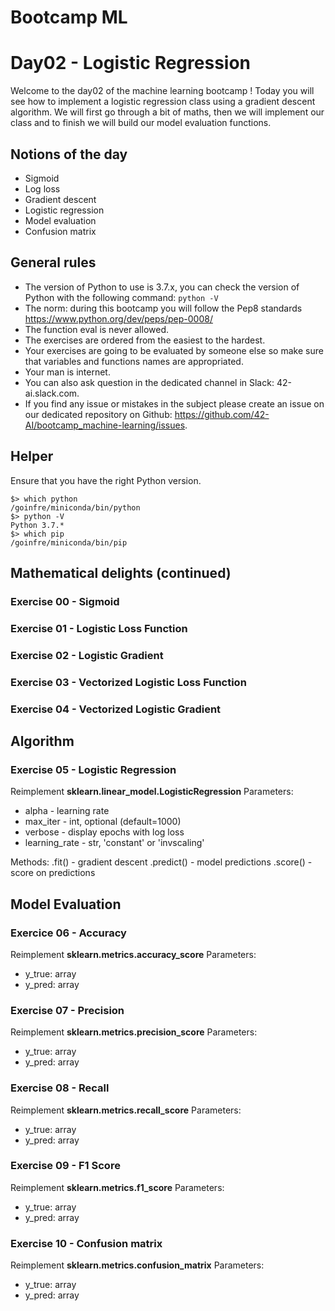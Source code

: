 # Bootcamp ML

# Day02 - Logistic Regression

Welcome to the day02 of the machine learning bootcamp ! Today you will see how to implement a logistic regression
class using a gradient descent algorithm. We will first go through a bit of maths, then we will implement our
class and to finish we will build our model evaluation functions.

## Notions of the day

* Sigmoid
* Log loss
* Gradient descent
* Logistic regression
* Model evaluation
* Confusion matrix

## General rules

* The version of Python to use is 3.7.x, you can check the version of Python with the following command: `python -V`
* The norm: during this bootcamp you will follow the Pep8 standards https://www.python.org/dev/peps/pep-0008/
* The function eval is never allowed.
* The exercises are ordered from the easiest to the hardest.
* Your exercises are going to be evaluated by someone else so make sure that variables and functions names are appropriated. 
* Your man is internet.
* You can also ask question in the dedicated channel in Slack: 42-ai.slack.com.
* If you find any issue or mistakes in the subject please create an issue on our dedicated repository on Github: https://github.com/42-AI/bootcamp_machine-learning/issues.

## Helper 

Ensure that you have the right Python version.

```
$> which python
/goinfre/miniconda/bin/python
$> python -V
Python 3.7.*
$> which pip
/goinfre/miniconda/bin/pip
```

## Mathematical delights (continued)

### Exercise 00 - Sigmoid

### Exercise 01 - Logistic Loss Function

### Exercise 02 - Logistic Gradient

### Exercise 03 - Vectorized Logistic Loss Function

### Exercise 04 - Vectorized Logistic Gradient


## Algorithm

### Exercise 05 - Logistic Regression
Reimplement **sklearn.linear_model.LogisticRegression**
Parameters:
  - alpha - learning rate
  - max_iter - int, optional (default=1000)
  - verbose - display epochs with log loss
  - learning_rate - str, 'constant' or 'invscaling'

Methods:
    .fit() - gradient descent
    .predict() - model predictions
    .score() - score on predictions

## Model Evaluation

### Exercice 06 - Accuracy
Reimplement **sklearn.metrics.accuracy_score**
Parameters:  
  - y_true: array
  - y_pred: array

### Exercise 07 - Precision
Reimplement **sklearn.metrics.precision_score**
Parameters:  
  - y_true: array
  - y_pred: array

### Exercise 08 - Recall
Reimplement **sklearn.metrics.recall_score**
Parameters:  
  - y_true: array
  - y_pred: array
  
### Exercise 09 - F1 Score
Reimplement **sklearn.metrics.f1_score**
Parameters:  
  - y_true: array
  - y_pred: array
  
 ### Exercise 10 - Confusion matrix
Reimplement **sklearn.metrics.confusion_matrix**
Parameters:  
  - y_true: array
  - y_pred: array
